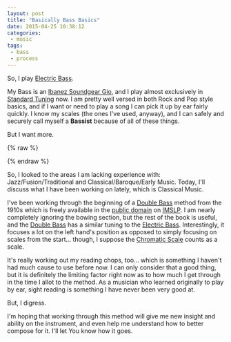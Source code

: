 ```yaml
---
layout: post
title: "Basically Bass Basics"
date: 2015-04-25 10:38:12
categories:
 - music
tags:
 - bass
 - process
---
```



So, I play [Electric Bass][bass].

My Bass is an [Ibanez Soundgear Gio][ibanez], and I play almost
exclusively in [Standard Tuning][bassstandard] now. I am pretty well
versed in both Rock and Pop style basics, and if I want or need to
play a song I can pick it up by ear fairly quickly. I know my scales
(the ones I've used, anyway), and I can safely and securely call
myself a **Bassist** because of all of these things.

But I want more.

{% raw %}
<!-- more --> 
{% endraw %}

So, I looked to the areas I am lacking experience with:
Jazz/Fusion/Traditional and Classical/Baroque/Early Music. Today, I'll
discuss what I have been working on lately, which is Classical Music.

I've been working through the beginning of a
[Double Bass][doublebass] method from the 1910s which is freely
available in the [public domain][publicdomain] on [IMSLP][imslp]. I am
nearly completely ignoring the bowing section, but the rest of the
book is useful, and the [Double Bass][doublebass] has a similar tuning
to the [Electric Bass][bass]. Interestingly, it focuses a lot on the
left hand's position as opposed to simply focusing on scales from the
start... though, I suppose the [Chromatic Scale][chromatic] counts as
a scale.

It's really working out my reading chops, too... which is something I
haven't had much cause to use before now. I can only consider that a
good thing, but it is definitely the limiting factor right now as to
how much I get through in the time I allot to the method. As a
musician who learned originally to play by ear, sight reading is
something I have never been very good at.

But, I digress.

I'm hoping that working through this method will give me new insight
and ability on the instrument, and even help me understand how to
better compose for it. I'll let You know how it goes.

[bass]: http://en.wikipedia.org/wiki/Bass_guitar "Playing the bass has been so much better of an experience for me than playing the electric guitar. I dunno if I'll ever go back."
[bassstandard]: http://en.wikipedia.org/wiki/Bass_guitar_tuning "I used to play in D and C Standard, but switched to normal standard when I realized I only very rarely actually used the lower notes."
[ibanez]: http://www.musiciansfriend.com/bass/ibanez-gsr200-4-string-bass/519524000016000?cntry=us&source=3WWRWXGP&gclid=CjwKEAjw0-epBRDOp7f7lOG0zl4SJABxJg9qS45iVxu3DMOpYZC4T0Ljm7G8WWm6hGWTD8IoIYTleRoCjDnw_wcB&kwid=productads-plaid^80557598067-sku^519524000016000@ADL4MF-adType^PLA-device^c-adid^51870555867 "I used money from my first harp gig to buy this one at my local guitar center!"
[doublebass]: http://en.wikipedia.org/wiki/Double_bass "I was in a room with one of these once. They are very impressive, even just to be around."
[publicdomain]: http://en.wikipedia.org/wiki/Public_domain "And by this, I mean its copyright expired a while ago. I don't mean to imply it was originally dedicated that way, like CC0."
[imslp]: http://imslp.org/wiki/New_Method_for_the_Double_Bass_%28Simandl,_Franz%29 "Here's the one I'm using. I hope that You find it as useful as I am!"
[chromatic]: http://en.wikipedia.org/wiki/Chromatic_scale "The Chromatic scale is just all 12 notes in a row, both up and down. Useful for building strength in the fingers and for learning the fretboard and positions."

